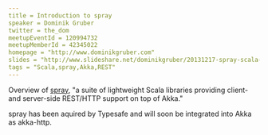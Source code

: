 ```yaml
---
title = Introduction to spray
speaker = Dominik Gruber
twitter = the_dom
meetupEventId = 120994732
meetupMemberId = 42345022
homepage = "http://www.dominikgruber.com"
slides = "http://www.slideshare.net/dominikgruber/20131217-spray-scala-usergroup-vienna"
tags = "Scala,spray,Akka,REST"
---
```

Overview of [spray](http://spray.io), "a suite of lightweight Scala libraries providing client- and server-side REST/HTTP support on top of Akka."

spray has been aquired by Typesafe and will soon be integrated into Akka as akka-http.